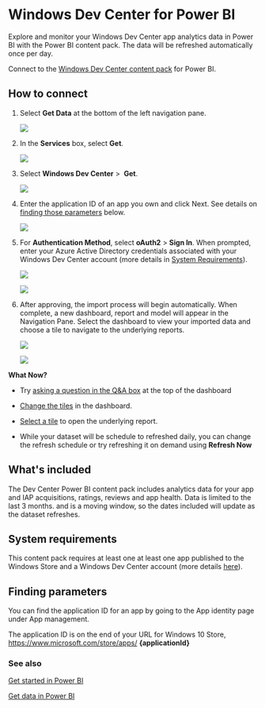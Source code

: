 <properties
   pageTitle="Windows Dev Center for Power BI"
   description="Windows Dev Center for Power BI"
   services="powerbi"
   documentationCenter=""
   authors="joeshoukry"
   manager="erikre"
   backup="maggiesMSFT"
   editor=""
   tags=""
   qualityFocus="no"
   qualityDate=""/>

<tags
   ms.service="powerbi"
   ms.devlang="NA"
   ms.topic="article"
   ms.tgt_pltfrm="NA"
   ms.workload="powerbi"
   ms.date="08/29/2017"
   ms.author="yshoukry"/>
# Windows Dev Center for Power BI

Explore and monitor your Windows Dev Center app analytics data in Power BI with the Power BI content pack. The data will be refreshed automatically once per day.

Connect to the [Windows Dev Center content pack](https://app.powerbi.com/getdata/services/devcenter) for Power BI.

## How to connect

1.  Select **Get Data** at the bottom of the left navigation pane.

	![](media/powerbi-content-pack-windows-dev-center/getdata.png)

2.  In the **Services** box, select **Get**.

	![](media/powerbi-content-pack-windows-dev-center/services.PNG)

3.  Select **Windows Dev Center** \>  **Get**.

	![](media/powerbi-content-pack-windows-dev-center/windowsdev.png)

4.  Enter the application ID of an app you own and click Next. See details on [finding those parameters](#FindingParams) below.

	![](media/powerbi-content-pack-windows-dev-center/params.png)

5. For **Authentication Method**, select **oAuth2** \> **Sign In**. When prompted, enter your Azure Active Directory credentials associated with your Windows Dev Center account (more details in [System Requirements](#Requirements)).

	![](media/powerbi-content-pack-windows-dev-center/creds.png)

    ![](media/powerbi-content-pack-windows-dev-center/creds2.png)

6. After approving, the import process will begin automatically. When complete, a new dashboard, report and model will appear in the Navigation Pane. Select the dashboard to view your imported data and choose a tile to navigate to the underlying reports.

	![](media/powerbi-content-pack-windows-dev-center/dashboard.png)

    ![](media/powerbi-content-pack-windows-dev-center/report.png)


**What Now?**

- Try [asking a question in the Q&A box](powerbi-service-q-and-a.md) at the top of the dashboard

- [Change the tiles](powerbi-service-edit-a-tile-in-a-dashboard.md) in the dashboard.

- [Select a tile](powerbi-service-dashboard-tiles.md) to open the underlying report.

- While your dataset will be schedule to refreshed daily, you can change the refresh schedule or try refreshing it on demand using **Refresh Now**


## What's included

The Dev Center Power BI content pack includes analytics data for your app and IAP acquisitions, ratings, reviews and app health. Data is limited to the last 3 months. and is a moving window, so the dates included will update as the dataset refreshes.

<a name="Requirements"></a>
## System requirements

This content pack requires at least one at least one app published to the Windows Store and a Windows Dev Center account (more details [here](https://msdn.microsoft.com/windows/uwp/publish/manage-account-users)).

<a name="FindingParams"></a>
## Finding parameters

You can find the application ID for an app by going to the App identity page under App management.

The application ID is on the end of your URL for Windows 10 Store, https://www.microsoft.com/store/apps/ **{applicationId}**

### See also

[Get started in Power BI](powerbi-service-get-started.md)

[Get data in Power BI](powerbi-service-get-data.md)
